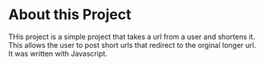 # About this Project
THis project is a simple project that takes a url from a user and shortens it. This allows the user to post short urls that redirect to the orginal longer url. It was written with Javascript.
